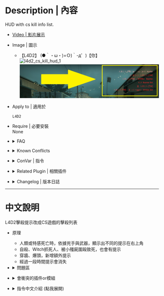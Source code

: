 # Description | 內容
HUD with cs kill info list.

* [Video | 影片展示](https://youtu.be/Cehi0IxaCpI)

* Image | 圖示
    * 【L4D2】 (●｀・ω・)=Ｏ)｀-д゜)【你】
    <br/>![l4d2_cs_kill_hud_1](image/l4d2_cs_kill_hud_1.gif)
    <br/>![l4d2_cs_kill_hud_2](image/l4d2_cs_kill_hud_2.jpg)

* Apply to | 適用於
    ```
    L4D2
    ```

* Require | 必要安裝
<br/>None

* <details><summary>FAQ</summary>

    * How to customize weapon icon?
        * [l4d2_cs_kill_hud.sp](/l4d2_cs_kill_hud/scripting/l4d2_cs_kill_hud.sp#L92-L137) line 92 ~ 137
        * Recompile, done.

    * How to switch HUD position?
        * Modify ```l4d2_cs_kill_hud_x``` cvar
        * Modify ```l4d2_cs_kill_hud_y``` cvar
        * Coordinate diagram
        <br/>![l4d2_cs_kill_hud_3](image/l4d2_cs_kill_hud_3.jpg)
</details>

* <details><summary>Known Conflicts</summary>
    
    If you don't use any of these at all, no need to worry about conflicts.
    1. [Mod - Admin System](https://steamcommunity.com/sharedfiles/filedetails/?id=214630948)
        * Please Remove
</details>

* <details><summary>ConVar | 指令</summary>

    * cfg/sourcemod/l4d2_cs_kill_hud.cfg
        ```php
        // 0=Plugin off, 1=Plugin on.
        l4d2_cs_kill_hud_enable "1"

        // Numbers of kill list on hud (Default: 5, MAX: 6)
        l4d2_cs_kill_hud_number "5"

        // Time in seconds to erase kill list on hud.
        l4d2_cs_kill_hud_notice_time "7"

        // If 1, disable offical player death message (the red font of kill info)
        l4d2_cs_kill_hud_disable_standard_message "1"

        // X (horizontal) position of the kill list.
        // Note: setting it to less than 0.0 may cut/hide the text at screen.
        l4d2_cs_kill_hud_x "0.5"

        // Y (vertical) position of the kill list.
        // Note: setting it to less than 0.0 may cut/hide the text at screen.
        l4d2_cs_kill_hud_y "0.1"

        // Text area Width.
        l4d2_cs_kill_hud_width "0.49"

        // Text area Height.
        l4d2_cs_kill_hud_height "0.04"

        // Aligns the text horizontally.
        // 1 = LEFT, 2 = CENTER, 3 = RIGHT.
        l4d2_cs_kill_hud_text_align "3"

        // Which team should see the text.
        // 0 = ALL, 1 = SURVIVOR, 2 = INFECTED.
        l4d2_cs_kill_hud_team "0"

        // If 1, Makes the text blink from white to red.
        l4d2_cs_kill_hud_blink "1"

        // If 1, Shows the text inside a black transparent background.
        // Note: the background may not draw properly when initialized as "0", start the map with "1" to render properly.
        l4d2_cs_kill_hud_background "0"
        ```
</details>

* <details><summary>Related Plugin | 相關插件</summary>

    1. [l4d2_scripted_hud](https://github.com/fbef0102/Game-Private_Plugin/tree/main/L4D_插件/Server_伺服器/l4d2_scripted_hud): Display text for up to 5 scripted HUD slots on the screen.
        * 在玩家畫面上方五個Hud位置顯示不同的特殊文字
    2. [l4d2_kills_manager](https://github.com/fbef0102/Game-Private_Plugin/tree/main/L4D_插件/Special_Infected_特感/l4d2_kills_manager): Sets the real killer of a special infected, based on who inflicted the most damage, instead of last shot.
        * 強制將特感擊殺者改成造成傷害最多的玩家
</details>

* <details><summary>Changelog | 版本日誌</summary>

    * v1.9h (2024-5-1)
        * Add "unknown weapons"
        * Add "Infected kill Infected"

    * v1.8h (2024-3-28)
        * Add system attacker

    * v1.7h (2024-3-20)
        * Add falling from roof

    * v1.6h (2024-3-8)
        * Update cvars

    * v1.5h (2023-9-12)
        * Add chainsaw

    * v1.4h (2023-6-11)
        * Shows the text inside a black transparent background.
        * Remove headshot or behind wall text if weapon is "pipe bomb", "fire", "melee punch"

    * v1.2h (2023-6-2)
        * Fixed common infected null string

    * v1.1h (2023-6-2)
        * Support Versus mode and witch killed

    * v1.0h (2023-5-28)
        * Merge inc with main sp file
        * Delete all functions, only cs kill info
        * Optimize code and improve performance
        * Add more convars
        * Makes the text blink from white to red.
        * Numbers of kill list on hud
        * Hud will vanish after period time

    * v1.0.3
        * [Original Plugin by LinLinLin](https://forums.alliedmods.net/showthread.php?t=340601)
</details>

- - - -
# 中文說明
L4D2擊殺提示改成CS遊戲的擊殺列表

* 原理
    * 人類或特感死亡時，依據兇手與武器，顯示出不同的提示在右上角
    * 自殺、Witch抓死人、被小殭屍圍毆致死，也會有提示
    * 穿牆、爆頭，新增額外提示
    * 經過一段時間提示會消失

* <details><summary>問題區</summary>

    * 如何自製武器圖案?
        * [l4d2_cs_kill_hud.sp](/l4d2_cs_kill_hud/scripting/l4d2_cs_kill_hud.sp#L92-L137) 92 ~ 137 行
        * 重新編譯，完成

    * 如何改變 HUD 位置?
        * 修改 ```l4d2_cs_kill_hud_x``` 指令
        * 修改 ```l4d2_cs_kill_hud_y``` 指令
        * 座標圖
        <br/>![l4d2_cs_kill_hud_3](image/l4d2_cs_kill_hud_3.jpg)
</details>

* <details><summary>會衝突的插件or模組</summary>
    
    如果沒安裝以下內容就不需要擔心衝突
    1. [Mod - Admin System](https://steamcommunity.com/sharedfiles/filedetails/?id=214630948)
        * 請移除
</details>

* <details><summary>指令中文介紹 (點我展開)</summary>

    * cfg/sourcemod/l4d2_cs_kill_hud.cfg
        ```php
        // 0=關閉插件, 1=啟動插件
        l4d2_cs_kill_hud_enable "1"

        // 一次最多顯示的擊殺行數 (預設: 5, 最大: 6)
        l4d2_cs_kill_hud_number "5"

        // 擊殺列表顯示停留的時間.
        l4d2_cs_kill_hud_notice_time "7"

        // 為1時，關閉L4D2官方的擊殺提示 (左方紅字黑框的HUD)
        l4d2_cs_kill_hud_disable_standard_message "1"

        // 擊殺列表的X軸位置
        // 注意: 數值低於0可能會導致文字被切掉
        l4d2_cs_kill_hud_x "0.5"

        // 擊殺列表的Y軸位置
        // 注意: 數值低於0可能會導致文字被切掉
        l4d2_cs_kill_hud_y "0.1"

        // 文字框的寬度
        // 非文字變大
        l4d2_cs_kill_hud_width "0.49"

        // 文字框的高度
        // 非文字變大
        l4d2_cs_kill_hud_height "0.04"

        // 文字水平排版
        // 1 = 置左, 2 = 置中, 3 = 置右.
        l4d2_cs_kill_hud_text_align "3"

        // 哪些隊伍能看到擊殺列表
        // 0 = 全部, 1 = 倖存者, 2 = 特感.
        l4d2_cs_kill_hud_team "0"

        // 為1時，擊殺列表文字紅白閃爍
        l4d2_cs_kill_hud_blink "1"

        // 為1時，擊殺列表顯示黑底背景
        // 注意: 修改這項指令可能要重啟地圖才會生效
        l4d2_cs_kill_hud_background "0"
        ```
</details>